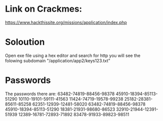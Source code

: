 # Link on Crackmes:
https://www.hackthissite.org/missions/application/index.php

# Soloution
Open exe file using a hex editor and search for http you will see the folowing subdomain "/application/app2/keys123.txt"

# Passwords
The passwords there are:
63482-74819-88456-98378
45910-18394-85113-51290
10110-19101-59111-41563
11424-74719-19578-99238
25182-28381-85611-85258
62351-12939-12481-58020
63482-74819-88456-98378
45910-18394-85113-51290
18381-21931-98680-86523
32910-21944-12391-51939
12389-16781-72893-71892
83478-91933-89823-98511